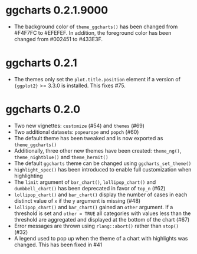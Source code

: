 # ggcharts 0.2.1.9000

- The background color of `theme_ggcharts()` has been changed from #F4F7FC to #EFEFEF. In addition, the foreground color has been changed from #002451 to #433E3F.

# ggcharts 0.2.1

- The themes only set the `plot.title.position` element if a version of `{ggplot2}` >= 3.3.0 is installed. This fixes #75.

# ggcharts 0.2.0

- Two new vignettes: `customize` (#54) and `themes` (#69)
- Two additional datasets: `popeurope` and `popch` (#60)
- The default theme has been tweaked and is now exported as `theme_ggcharts()`
- Additionally, three other new themes have been created: `theme_ng()`, `theme_nightblue()` and `theme_hermit()`
- The default `ggcharts` theme can be changed using `ggcharts_set_theme()`
- `highlight_spec()` has been introduced to enable full customization when highlighting
- The `limit` argument of `bar_chart()`, `lollipop_chart()` and `dumbbell_chart()` has been deprecated in favor of `top_n` (#62)
- `lollipop_chart()` and `bar_chart()` display the number of cases in each distinct value of `x` if the `y` argument is missing (#48)
- `lollipop_chart()` and `bar_chart()` gained an `other` argument. If a threshold is set and `other = TRUE` all categories with values less than the threshold are aggregated and displayed at the bottom of the chart (#67)
- Error messages are thrown using `rlang::abort()` rather than `stop()` (#32)
- A legend used to pop up when the theme of a chart with highlights was changed. This has been fixed in #41
